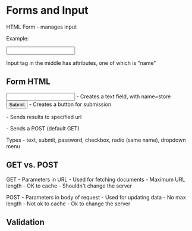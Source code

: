Forms and Input
================
HTML Form - manages input

Example:
    <form>
        <input name="name">
    </form>

Input tag in the middle has attributes, one of which is "name"

Form HTML
----------
<input type= "text" name="name"> - Creates a text field, with name=store
<input type="submit"> - Creates a button for submission
<form action="url"></form> - Sends results to specified url
<form method="post"></form> - Sends a POST (default GET)

Types - text, submit, password, checkbox, radio (same name),
        dropdown menu

GET vs. POST
---------------
GET
    - Parameters in URL
    - Used for fetching documents
    - Maximum URL length
    - OK to cache
    - Shouldn't change the server

POST
    - Parameters in body of request
    - Used for updating data
    - No max length
    - Not ok to cache
    - Ok to change the server

Validation
----------

